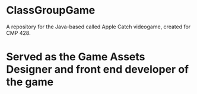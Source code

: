 # ClassGroupGame

A repository for the Java-based called Apple Catch videogame, created for CMP 428.

# Served as the Game Assets Designer and front end developer of the game
